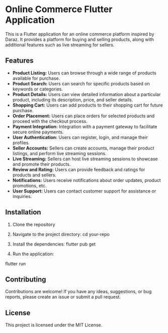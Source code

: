 # Online Commerce Flutter Application

This is a Flutter application for an online commerce platform inspired by Daraz. It provides a platform for buying and selling products, along with additional features such as live streaming for sellers.

## Features

- **Product Listing:** Users can browse through a wide range of products available for purchase.
- **Product Search:** Users can search for specific products based on keywords or categories.
- **Product Details:** Users can view detailed information about a particular product, including its description, price, and seller details.
- **Shopping Cart:** Users can add products to their shopping cart for future purchase.
- **Order Placement:** Users can place orders for selected products and proceed with the checkout process.
- **Payment Integration:** Integration with a payment gateway to facilitate secure online payments.
- **User Authentication:** Users can register, login, and manage their profiles.
- **Seller Accounts:** Sellers can create accounts, manage their product listings, and perform live streaming sessions.
- **Live Streaming:** Sellers can host live streaming sessions to showcase and promote their products.
- **Review and Rating:** Users can provide feedback and ratings for products and sellers.
- **Notifications:** Users receive notifications about order updates, product promotions, etc.
- **User Support:** Users can contact customer support for assistance or inquiries.


## Installation

1. Clone the repository
   
2. Navigate to the project directory:
cd your-repo

3. Install the dependencies:
flutter pub get

4. Run the application:

flutter run

## Contributing
Contributions are welcome! If you have any ideas, suggestions, or bug reports, please create an issue or submit a pull request.

## License
This project is licensed under the MIT License.
